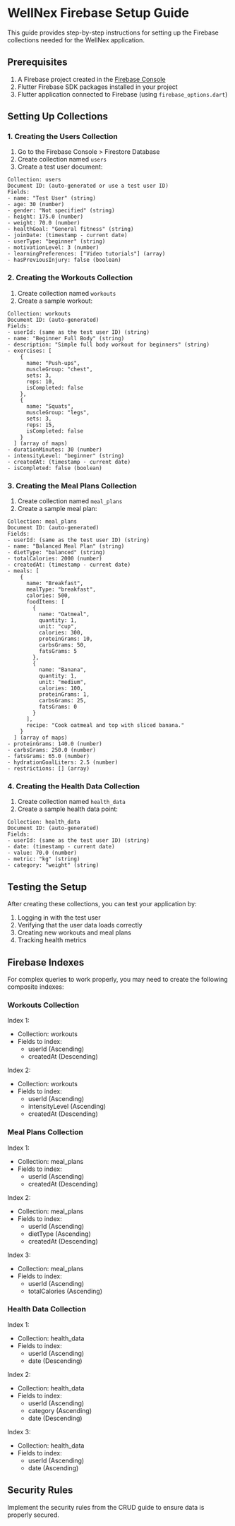 # WellNex Firebase Setup Guide

This guide provides step-by-step instructions for setting up the Firebase collections needed for the WellNex application.

## Prerequisites

1. A Firebase project created in the [Firebase Console](https://console.firebase.google.com/)
2. Flutter Firebase SDK packages installed in your project
3. Flutter application connected to Firebase (using `firebase_options.dart`)

## Setting Up Collections

### 1. Creating the Users Collection

1. Go to the Firebase Console > Firestore Database
2. Create collection named `users`
3. Create a test user document:

```
Collection: users
Document ID: (auto-generated or use a test user ID)
Fields:
- name: "Test User" (string)
- age: 30 (number)
- gender: "Not specified" (string)
- height: 175.0 (number)
- weight: 70.0 (number)
- healthGoal: "General fitness" (string)
- joinDate: (timestamp - current date)
- userType: "beginner" (string)
- motivationLevel: 3 (number)
- learningPreferences: ["Video tutorials"] (array)
- hasPreviousInjury: false (boolean)
```

### 2. Creating the Workouts Collection

1. Create collection named `workouts`
2. Create a sample workout:

```
Collection: workouts
Document ID: (auto-generated)
Fields:
- userId: (same as the test user ID) (string)
- name: "Beginner Full Body" (string)
- description: "Simple full body workout for beginners" (string)
- exercises: [
    {
      name: "Push-ups",
      muscleGroup: "chest",
      sets: 3,
      reps: 10,
      isCompleted: false
    },
    {
      name: "Squats",
      muscleGroup: "legs",
      sets: 3,
      reps: 15,
      isCompleted: false
    }
  ] (array of maps)
- durationMinutes: 30 (number)
- intensityLevel: "beginner" (string)
- createdAt: (timestamp - current date)
- isCompleted: false (boolean)
```

### 3. Creating the Meal Plans Collection

1. Create collection named `meal_plans`
2. Create a sample meal plan:

```
Collection: meal_plans
Document ID: (auto-generated)
Fields:
- userId: (same as the test user ID) (string)
- name: "Balanced Meal Plan" (string)
- dietType: "balanced" (string)
- totalCalories: 2000 (number)
- createdAt: (timestamp - current date)
- meals: [
    {
      name: "Breakfast",
      mealType: "breakfast",
      calories: 500,
      foodItems: [
        {
          name: "Oatmeal",
          quantity: 1,
          unit: "cup",
          calories: 300,
          proteinGrams: 10,
          carbsGrams: 50,
          fatsGrams: 5
        },
        {
          name: "Banana",
          quantity: 1,
          unit: "medium",
          calories: 100,
          proteinGrams: 1,
          carbsGrams: 25,
          fatsGrams: 0
        }
      ],
      recipe: "Cook oatmeal and top with sliced banana."
    }
  ] (array of maps)
- proteinGrams: 140.0 (number)
- carbsGrams: 250.0 (number)
- fatsGrams: 65.0 (number)
- hydrationGoalLiters: 2.5 (number)
- restrictions: [] (array)
```

### 4. Creating the Health Data Collection

1. Create collection named `health_data`
2. Create a sample health data point:

```
Collection: health_data
Document ID: (auto-generated)
Fields:
- userId: (same as the test user ID) (string)
- date: (timestamp - current date)
- value: 70.0 (number)
- metric: "kg" (string)
- category: "weight" (string)
```

## Testing the Setup

After creating these collections, you can test your application by:

1. Logging in with the test user
2. Verifying that the user data loads correctly
3. Creating new workouts and meal plans
4. Tracking health metrics

## Firebase Indexes

For complex queries to work properly, you may need to create the following composite indexes:

### Workouts Collection

Index 1:
- Collection: workouts
- Fields to index:
  - userId (Ascending)
  - createdAt (Descending)

Index 2:
- Collection: workouts
- Fields to index:
  - userId (Ascending)
  - intensityLevel (Ascending)
  - createdAt (Descending)

### Meal Plans Collection

Index 1:
- Collection: meal_plans
- Fields to index:
  - userId (Ascending)
  - createdAt (Descending)

Index 2:
- Collection: meal_plans
- Fields to index:
  - userId (Ascending)
  - dietType (Ascending)
  - createdAt (Descending)

Index 3:
- Collection: meal_plans
- Fields to index:
  - userId (Ascending)
  - totalCalories (Ascending)

### Health Data Collection

Index 1:
- Collection: health_data
- Fields to index:
  - userId (Ascending)
  - date (Descending)

Index 2:
- Collection: health_data
- Fields to index:
  - userId (Ascending)
  - category (Ascending)
  - date (Descending)

Index 3:
- Collection: health_data
- Fields to index:
  - userId (Ascending)
  - date (Ascending)

## Security Rules

Implement the security rules from the CRUD guide to ensure data is properly secured. 